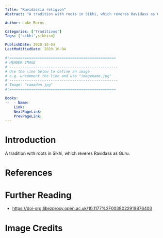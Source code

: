 ```yaml
---
Title: "Ravidassia religion"
Abstract: "A tradition with roots in Sikhi, which reveres Ravidass as Guru."

Author: Luke Burns

Categories: ['Traditions']
Tags: ['sikhi',sikhism]

PublishDate: 2020-10-04
LastModifiedDate: 2020-10-04

#:=================================================
# HEADER IMAGE
# --------------------------------------------------
# Use the line below to define an image
# e.g. uncomment the line and use "imagename.jpg"
# --------------------------------------------------
# Image: "ramadan.jpg"
#:=================================================

Books:
--  - Name: 
    Link: 
    NextPageLink:
    PrevPageLink:
---
```

# Introduction
A tradition with roots in Sikhi, which reveres Ravidass as Guru.

# References

# Further Reading
* https://doi-org.libezproxy.open.ac.uk/10.1177%2F0038022919876403

# Image Credits
